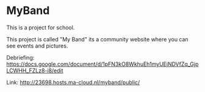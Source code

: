 # MyBand
This is a project for school.

This project is called "My Band" its a community website where you can see events and pictures.


Debriefing:
https://docs.google.com/document/d/1pFN3kO8WkhuEh1myUEjNDVfZq_GjpLCWHH_FZLz8-i8/edit


Link:
http://23698.hosts.ma-cloud.nl/myband/public/
